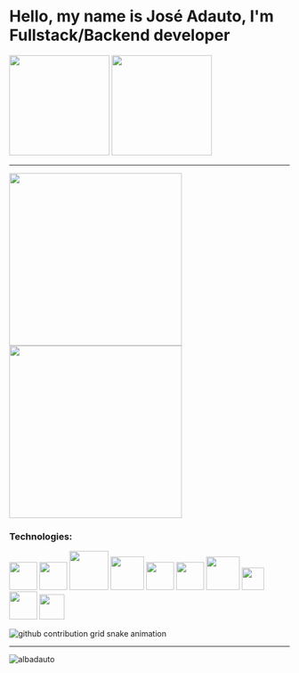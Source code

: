 <h1> Hello, my name is José Adauto, I'm Fullstack/Backend developer </h1>


<div>
<img height="180em" src="https://github-readme-stats.vercel.app/api?username=albadauto&show_icons=true&theme=tokyonight&include_all_commits=true&count_private=true"/>
<img height="180cm" src="https://github-readme-stats.vercel.app/api/top-langs/?username=albadauto&layout=compact&theme=tokyonight">
 </div>
<hr>
<div>
<img src="https://giffiles.alphacoders.com/120/120249.gif" height="310cm"> 
<img src="https://c.tenor.com/nf985lW6iawAAAAC/anonymous-hacker.gif" height="310cm">
</div>
<div>
</div>
<h3> Technologies: </h3>

<div>
<img src="https://cdn.iconscout.com/icon/free/png-256/javascript-2752148-2284965.png" width="50">
 <img src="https://icon-library.com/images/node-js-icon/node-js-icon-8.jpg" width="50">
 

<img src="https://www.php.net/images/logos/new-php-logo.svg" width="70">
  
<img src="https://cdn.worldvectorlogo.com/logos/codeigniter.svg" width="60">
  
<img src="https://cdn.freebiesupply.com/logos/large/2x/bootstrap-4-logo-svg-vector.svg" width="50">
 
<img src="https://assets.zabbix.com/img/brands/python.svg" width="50"> 
 
  
<img src="https://icones.pro/wp-content/uploads/2021/05/icone-html-orange.png" width="60">

<img src="https://logodownload.org/wp-content/uploads/2017/04/css-3-logo-1.png" width="40">
 
 
 <img src="http://pngimg.com/uploads/mysql/mysql_PNG36.png" width="50">
 <img src="https://i.imgur.com/Jzg3mBO.png" width="45">
 
 
 

![github contribution grid snake animation](https://raw.githubusercontent.com/albadauto/albadauto/output/github-contribution-grid-snake.svg)
 <hr>
 <img src="https://count.getloli.com/get/@albadauto" alt="albadauto" />
 
</div>

